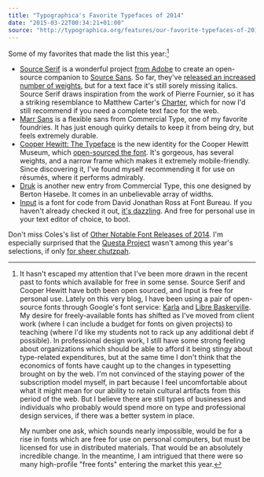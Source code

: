 ```yaml
---
title: "Typographica's Favorite Typefaces of 2014"
date: "2015-03-22T00:34:21+01:00"
source: "http://typographica.org/features/our-favorite-typefaces-of-2014/"
---
```


Some of my favorites that made the list this year:[^freefonts]

* [Source Serif](http://typographica.org/typeface-reviews/source-serif/) is a wonderful project [from Adobe](http://typographica.org/typeface-reviews/input/) to create an open-source companion to [Source Sans](https://typekit.com/fonts/source-sans-pro). So far, they've [released an increased number of weights](http://blog.typekit.com/2014/12/11/source-serif-update-three-new-weights/), but for a text face it's still sorely missing italics. Source Serif draws inspiration from the work of Pierre Fournier, so it has a striking resemblance to Matthew Carter's [Charter](http://practicaltypography.com/charter.html), which for now I'd still recommend if you need a complete text face for the web.
* [Marr Sans](http://typographica.org/typeface-reviews/marr-sans/) is a flexible sans from Commercial Type, one of my favorite foundries. It has just enough quirky details to keep it from being dry, but feels extremely durable.
* [Cooper Hewitt: The Typeface](http://typographica.org/typeface-reviews/cooper-hewitt-the-typeface/) is the new identity for the Cooper Hewitt Museum, which [open-sourced the font](http://www.cooperhewitt.org/open-source-at-cooper-hewitt/cooper-hewitt-the-typeface-by-chester-jenkins/). It's gorgeous, has several weights, and a narrow frame which makes it extremely mobile-friendly. Since discovering it, I've found myself recommending it for use on résumés, where it performs admirably.
* [Druk](http://typographica.org/typeface-reviews/druk/) is another new entry from Commercial Type, this one designed by Berton Hasebe. It comes in an unbelievable array of widths.
* [Input](http://typographica.org/typeface-reviews/input/) is a font for code from David Jonathan Ross at Font Bureau. If you haven't already checked it out, [it's dazzling](http://input.fontbureau.com/preview/). And free for personal use in your text editor of choice, to boot.

Don't miss Coles's list of [Other Notable Font Releases of 2014](http://typographica.org/typeface-reviews/2014-notable-releases/). I'm especially surprised that the [Questa Project](http://www.fontspring.com/fonts/the-questa-project/questa-complete) wasn't among this year's selections, if only [for sheer chutzpah](http://ilovetypography.com/2014/10/08/questa-fonts-project/).

[^freefonts]: It hasn't escaped my attention that I've been more drawn in the recent past to fonts which available for free in some sense. Source Serif and Cooper Hewitt have both been open sourced, and Input is free for personal use. Lately on this very blog, I have been using a pair of open-source fonts through Google's font service: [Karla](http://www.google.com/fonts/specimen/Karla) and [Libre Baskerville](http://www.impallari.com/projects/overview/libre-baskerville). My desire for freely-available fonts has shifted as I've moved from client work (where I can include a budget for fonts on given projects) to teaching (where I'd like my students not to rack up any additional debt if possible). In professional design work, I still have some strong feeling about organizations which should be able to afford it being stingy about type-related expenditures, but at the same time I don't think that the economics of fonts have caught up to the changes in typesetting brought on by the web. I'm not convinced of the staying power of the subscription model myself, in part because I feel uncomfortable about what it might mean for our ability to retain cultural artifacts from this period of the web. But I believe there are still types of businesses and individuals who probably would spend more on type and professional design services, if there was a better system in place.
    
    My number one ask, which sounds nearly impossible, would be for a rise in fonts which are free for use on personal computers, but must be licensed for use in distributed materials. That would be an absolutely incredible change. In the meantime, I am intrigued that there were so many high-profile "free fonts" entering the market this year.
